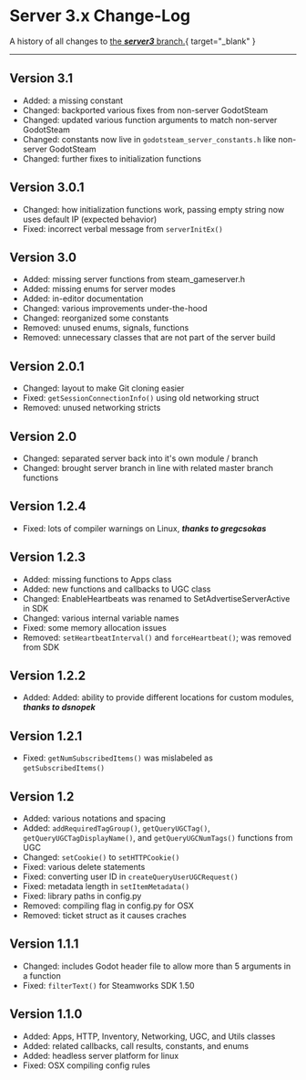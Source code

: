# Server 3.x Change-Log

A history of all changes to [the ***server3*** branch.](https://github.com/GodotSteam/GodotSteam-Server/tree/godot3){ target="\_blank" }

---

## Version 3.1

- Added: a missing constant
- Changed: backported various fixes from non-server GodotSteam
- Changed: updated various function arguments to match non-server GodotSteam
- Changed: constants now live in `godotsteam_server_constants.h` like non-server GodotSteam
- Changed: further fixes to initialization functions

## Version 3.0.1

- Changed: how initialization functions work, passing empty string now uses default IP (expected behavior)
- Fixed: incorrect verbal message from `serverInitEx()`

## Version 3.0

- Added: missing server functions from steam_gameserver.h
- Added: missing enums for server modes
- Added: in-editor documentation
- Changed: various improvements under-the-hood
- Changed: reorganized some constants
- Removed: unused enums, signals, functions
- Removed: unnecessary classes that are not part of the server build

## Version 2.0.1

* Changed: layout to make Git cloning easier
* Fixed: `getSessionConnectionInfo()` using old networking struct
* Removed: unused networking stricts

## Version 2.0

* Changed: separated server back into it's own module / branch
* Changed: brought server branch in line with related master branch functions

## Version 1.2.4

* Fixed: lots of compiler warnings on Linux, ***thanks to gregcsokas***

## Version 1.2.3

* Added: missing functions to Apps class
* Added: new functions and callbacks to UGC class
* Changed: EnableHeartbeats was renamed to SetAdvertiseServerActive in SDK
* Changed: various internal variable names
* Fixed: some memory allocation issues
* Removed: `setHeartbeatInterval()` and `forceHeartbeat()`; was removed from SDK

## Version 1.2.2

* Added: Added: ability to provide different locations for custom modules, ***thanks to dsnopek***

## Version 1.2.1

* Fixed: `getNumSubscribedItems()` was mislabeled as `getSubscribedItems()`

## Version 1.2

* Added: various notations and spacing
* Added: `addRequiredTagGroup()`, `getQueryUGCTag()`, `getQueryUGCTagDisplayName()`, and `getQueryUGCNumTags()` functions from UGC
* Changed: `setCookie()` to `setHTTPCookie()`
* Fixed: various delete statements
* Fixed: converting user ID in `createQueryUserUGCRequest()`
* Fixed: metadata length in `setItemMetadata()`
* Fixed: library paths in config.py
* Removed: compiling flag in config.py for OSX
* Removed: ticket struct as it causes craches

## Version 1.1.1

* Changed: includes Godot header file to allow more than 5 arguments in a function
* Fixed: `filterText()` for Steamworks SDK 1.50

## Version 1.1.0

* Added: Apps, HTTP, Inventory, Networking, UGC, and Utils classes
* Added: related callbacks, call results, constants, and enums
* Added: headless server platform for linux
* Fixed: OSX compiling config rules
